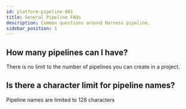 ```yaml
---
id: platform-pipeline-001
title: General Pipeline FAQs
description: Common questions around Harness pipeline.
sidebar_position: 1
---
```


## How many pipelines can I have?

There is no limit to the number of pipelines you can create in a project.

## Is there a character limit for pipeline names?

Pipeline names are limited to 128 characters
